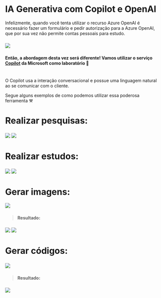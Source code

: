 # IA Generativa com Copilot e OpenAI

Infelizmente, quando você tenta utilizar o recurso Azure OpenAI é necessário fazer um formulário e pedir autorização para a Azure OpenAI, que por sua vez não permite contas pessoais para estudo. 

###

<img src="./inputs/7.png">

###

**Então, a abordagem desta vez será diferente! Vamos utilizar o serviço [Copilot](https://copilot.microsoft.com/) da Microsoft como laboratório 🚀**

#

O Copilot usa a interação conversacional e possue uma linguagem natural ao se comunicar com o cliente. 

Segue alguns exemplos de como podemos utilizar essa poderosa ferramenta ⚒️

# Realizar pesquisas:

###

<img src="./inputs/1.png">
<img src="./inputs/2.png">

###

# Realizar estudos:

###

<img src="./inputs/5.png">
<img src="./inputs/6.png">

###



# Gerar imagens:

<img src="./inputs/3.png">

###

> **Resultado:**

###

<img src="./inputs/imagem.jpg">
<img src="./inputs/imagem2.jpg">

###

# Gerar códigos:

###

<img src="./inputs/4.png">

###

> **Resultado:**

###

<img src="./inputs/imagem3.png">

###

